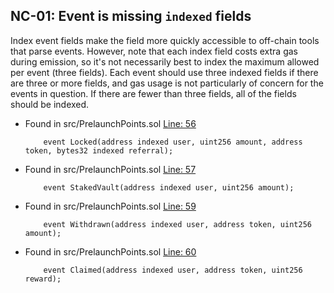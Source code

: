 ## NC-01: Event is missing `indexed` fields

Index event fields make the field more quickly accessible to off-chain tools that parse events. However, note that each index field costs extra gas during emission, so it's not necessarily best to index the maximum allowed per event (three fields). Each event should use three indexed fields if there are three or more fields, and gas usage is not particularly of concern for the events in question. If there are fewer than three fields, all of the fields should be indexed.

- Found in src/PrelaunchPoints.sol [Line: 56](https://github.com/code-423n4/2024-05-loop/blob/0dc8467ccff27230e7c0530b619524cc8401e22a/src/PrelaunchPoints.sol#L56)

	```solidity
	    event Locked(address indexed user, uint256 amount, address token, bytes32 indexed referral);
	```

- Found in src/PrelaunchPoints.sol [Line: 57](https://github.com/code-423n4/2024-05-loop/blob/0dc8467ccff27230e7c0530b619524cc8401e22a/src/PrelaunchPoints.sol#L57)

	```solidity
	    event StakedVault(address indexed user, uint256 amount);
	```

- Found in src/PrelaunchPoints.sol [Line: 59](https://github.com/code-423n4/2024-05-loop/blob/0dc8467ccff27230e7c0530b619524cc8401e22a/src/PrelaunchPoints.sol#L59)

	```solidity
	    event Withdrawn(address indexed user, address token, uint256 amount);
	```

- Found in src/PrelaunchPoints.sol [Line: 60](https://github.com/code-423n4/2024-05-loop/blob/0dc8467ccff27230e7c0530b619524cc8401e22a/src/PrelaunchPoints.sol#L60)

	```solidity
	    event Claimed(address indexed user, address token, uint256 reward);
	```

